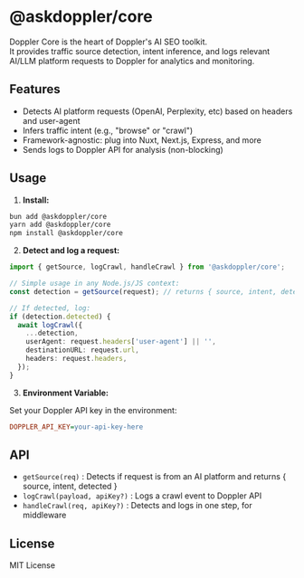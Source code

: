 # @askdoppler/core

Doppler Core is the heart of Doppler's AI SEO toolkit.  
It provides traffic source detection, intent inference, and logs relevant AI/LLM platform requests to Doppler for analytics and monitoring.

## Features

- Detects AI platform requests (OpenAI, Perplexity, etc) based on headers and user-agent
- Infers traffic intent (e.g., "browse" or "crawl")
- Framework-agnostic: plug into Nuxt, Next.js, Express, and more
- Sends logs to Doppler API for analysis (non-blocking)

## Usage

1. **Install:**

```sh
bun add @askdoppler/core
yarn add @askdoppler/core
npm install @askdoppler/core
```

2. **Detect and log a request:**

```ts
import { getSource, logCrawl, handleCrawl } from '@askdoppler/core';

// Simple usage in any Node.js/JS context:
const detection = getSource(request); // returns { source, intent, detected }

// If detected, log:
if (detection.detected) {
  await logCrawl({
    ...detection,
    userAgent: request.headers['user-agent'] || '',
    destinationURL: request.url,
    headers: request.headers,
  });
}
```

3. **Environment Variable:**

Set your Doppler API key in the environment:

```ini
DOPPLER_API_KEY=your-api-key-here
```

## API

- `getSource(req)` : Detects if request is from an AI platform and returns { source, intent, detected }
- `logCrawl(payload, apiKey?)` : Logs a crawl event to Doppler API
- `handleCrawl(req, apiKey?)` : Detects and logs in one step, for middleware

## License

MIT License
